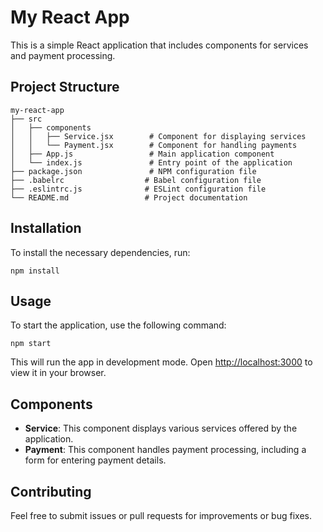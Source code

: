 # My React App

This is a simple React application that includes components for services and payment processing.

## Project Structure

```
my-react-app
├── src
│   ├── components
│   │   ├── Service.jsx        # Component for displaying services
│   │   └── Payment.jsx        # Component for handling payments
│   ├── App.js                 # Main application component
│   └── index.js               # Entry point of the application
├── package.json               # NPM configuration file
├── .babelrc                  # Babel configuration file
├── .eslintrc.js              # ESLint configuration file
└── README.md                 # Project documentation
```

## Installation

To install the necessary dependencies, run:

```
npm install
```

## Usage

To start the application, use the following command:

```
npm start
```

This will run the app in development mode. Open [http://localhost:3000](http://localhost:3000) to view it in your browser.

## Components

- **Service**: This component displays various services offered by the application.
- **Payment**: This component handles payment processing, including a form for entering payment details.

## Contributing

Feel free to submit issues or pull requests for improvements or bug fixes.